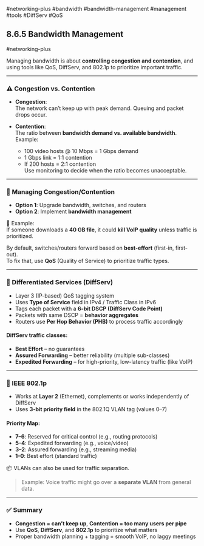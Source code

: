 #networking-plus #bandwidth #bandwidth-management #management #tools #DiffServ #QoS 

## 8.6.5 Bandwidth Management  
#networking-plus

Managing bandwidth is about **controlling congestion and contention**, and using tools like QoS, DiffServ, and 802.1p to prioritize important traffic.

---

### ⚠️ Congestion vs. Contention

- **Congestion**:  
  The network can’t keep up with peak demand. Queuing and packet drops occur.

- **Contention**:  
  The ratio between **bandwidth demand vs. available bandwidth**.  
  Example:  
  - 100 video hosts @ 10 Mbps = 1 Gbps demand  
  - 1 Gbps link = 1:1 contention  
  - If 200 hosts = 2:1 contention  
  Use monitoring to decide when the ratio becomes unacceptable.

---

### 🔧 Managing Congestion/Contention

- **Option 1**: Upgrade bandwidth, switches, and routers  
- **Option 2**: Implement **bandwidth management**

🧱 Example:  
If someone downloads a **40 GB file**, it could **kill VoIP quality** unless traffic is prioritized.

By default, switches/routers forward based on **best-effort** (first-in, first-out).  
To fix that, use **QoS** (Quality of Service) to prioritize traffic types.

---

### 🎯 Differentiated Services (DiffServ)

- Layer 3 (IP-based) QoS tagging system  
- Uses **Type of Service** field in IPv4 / Traffic Class in IPv6  
- Tags each packet with a **6-bit DSCP (DiffServ Code Point)**  
- Packets with same DSCP = **behavior aggregates**  
- Routers use **Per Hop Behavior (PHB)** to process traffic accordingly

#### DiffServ traffic classes:
- **Best Effort** – no guarantees  
- **Assured Forwarding** – better reliability (multiple sub-classes)  
- **Expedited Forwarding** – for high-priority, low-latency traffic (like VoIP)

---

### 🧬 IEEE 802.1p

- Works at **Layer 2** (Ethernet), complements or works independently of DiffServ  
- Uses **3-bit priority field** in the 802.1Q VLAN tag (values 0–7)

#### Priority Map:
- **7–6**: Reserved for critical control (e.g., routing protocols)  
- **5–4**: Expedited forwarding (e.g., voice/video)  
- **3–2**: Assured forwarding (e.g., streaming media)  
- **1–0**: Best effort (standard traffic)

📦 VLANs can also be used for traffic separation.  
> Example: Voice traffic might go over a **separate VLAN** from general data.

---

### ✅ Summary

- **Congestion = can’t keep up**, **Contention = too many users per pipe**  
- Use **QoS**, **DiffServ**, and **802.1p** to prioritize what matters  
- Proper bandwidth planning + tagging = smooth VoIP, no laggy meetings
